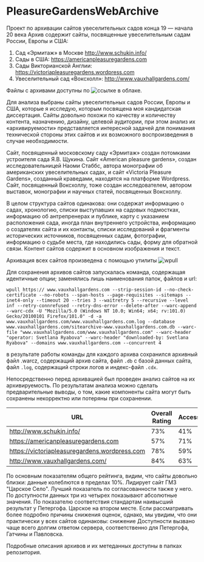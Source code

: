 # PleasureGardensWebArchive
Проект по архивации сайтов увеселительных садов конца 19 — начала 20 века
Архив содержит сайты, посвященные увеселительным садам России, Европы и США:

1.	Сад «Эрмитаж» в Москве http://www.schukin.info/
2.	Сады в США: https://americanpleasuregardens.com
3.	Сады Викторианской Англии: https://victoriapleasuregardens.wordpress.com
4.	Увеселительный сад «Воксхолл»: http://www.vauxhallgardens.com/
   
Файлы с архивами доступны по ![ссылке](https://cloud.mail.ru/public/jAtF/ajz2Q65yg) в облаке.

Для анализа выбраны сайты увеселительных садов России, Европы и США, которые я исследую, которым посвящена моя кандидатская диссертация. Сайты довольно похожи по качеству и количеству контента, назначению, дизайну, целевой аудитории, при этом анализ их «архивируемости» представляется интересной задачей для понимания технической стороны этих сайтов и их возможного воспроизведения в случае необходимости.

Сайт, посвященный московскому саду «Эрмитаж» создан потомками устроителя сада Я.В. Щукина. Сайт «American pleasure gardens», создан исследовательницей Наоми Стаббс, автора монографии об американских увеселительных садах, и сайт «Victoria Pleasure Gardens», созданный краведами, находятся на платформе Wordpress. Сайт, посвященный Воксхоллу, тоже создан исследователем, автором выставок, монографии и научных статей, посвященных Воксхоллу.

В целом структура сайтов одинакова: они содержат информацию о садах, хронологию, списки выступавших на садовых подмостках, информацию об антрепренерах и публике, карту с указанием расположения сада, иногда план внутреннего устройства, информацию о создателях сайта и их контакты, списки исследований и фрагменты исторических источников, посвященных садам, фотографии, информацию о судьбе места, где находились сады, форму для обратной связи. 
Контент сайтов содержит в основном изображения и текст. 

Архивация всех сайтов произведена с помощью утилиты ![wpull]([https://cloud.mail.ru/public/jAtF/ajz2Q65yg](https://wpull.readthedocs.io/en/master/install.html)) 

Для сохранения архивов сайтов запускалась команда, содержащая идентичные опции; заменялись лишь наименования папок, файлов и url:

```
wpull https:// www.vauxhallgardens.com --strip-session-id --no-check-certificate --no-robots --span-hosts --page-requisites --sitemaps --inet4-only --timeout 20 --tries 3 --waitretry 5 --recursive --level inf --retry-connrefused --retry-dns-error --delete-after --warc-append --warc-cdx -U "Mozilla/5.0 (Windows NT 10.0; Win64; x64; rv:101.0) Gecko/20100101 Firefox/101.0" -d -a www.vauxhallgardens.com/www.vauxhallgardens.com.log --database www.vauxhallgardens.com/sitearchive-www.vauxhallgardens.com.db --warc-file "www.vauxhallgardens.com/www.vauxhallgardens.com" --warc-header "operator: Svetlana Ryabova" --warc-header "downloaded-by: Svetlana Ryabova" --domains www.vauxhallgardens.com --concurrent 4
```
в результате работы команды для каждого архива сохранился архивный файл .warcz, содержащий архив сайта, файл ```.db``` с базой данных сайта, файл ```.log```, содержащий строки логов и индекс-файл ```.cdx```.

Непосредственно перед архивацией был проведен анализ сайтов на их архивируемость. По результатам анализа можно сделать предварительные выводы, о том, какие компоненты сайта могут быть сохранены некорректно или потеряны при сохранении.

| **URL**                                       | **Overall Rating** | **Accessibility** | **Cohesion** | **Metadata** | **Standards Compliance** |
| --------------------------------------------- | ------------------ | ----------------- | ------------ | ------------ | ------------------------ |
| http://www.schukin.info/                      | 73%                | 41%               | 64%          | 100%         | 88%                      |
| https://americanpleasuregardens.com           | 57%                | 71%               | 0%           | 80%          | 77%                      |
| https://victoriapleasuregardens.wordpress.com | 78%                | 59%               | 90%          | 100%         | 64%                      |
| http://www.vauxhallgardens.com/               | 84%                | 63%               | 100%         | 100%         | 73%                      |

По основным показателям общего рейтинга, видим, что сайты довольно близки: данные колеблются в пределах 10%. Лидирует сайт ГМЗ "Царское Село". Лучший показатель по согласованности также у него. По доступности данных три из четырех показывают абсолютные значения. По показателю соответствия стандартам наивысший результат у Петергофа. Царское на втором месте. Если рассматривать более подробно причины снижения оценок, однако, мы увидим, что они практически у всех сайтов одинаковы: снижение Доступности вызвано чаще всего долгим ответом сервера, соответственно для Петергофа, Гатчины и Павловска.

Подробные описания архивов и их метеданных доступны в папках репозитория.
